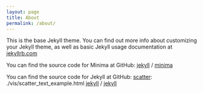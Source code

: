 ```yaml
---
layout: page
title: About
permalink: /about/
---
```


This is the base Jekyll theme. You can find out more info about customizing your Jekyll theme, as well as basic Jekyll usage documentation at [jekyllrb.com](https://jekyllrb.com/)

You can find the source code for Minima at GitHub:
[jekyll][jekyll-organization] /
[minima](https://github.com/jekyll/minima)

You can find the source code for Jekyll at GitHub:
[scatter]: ./vis/scatter_text_example.html
[jekyll][jekyll-organization] /
[jekyll](https://github.com/jekyll/jekyll)


[jekyll-organization]: https://github.com/jekyll
[scatter]: ./vis/scatter_text_example.html
